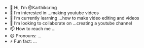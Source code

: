 - 👋 Hi, I’m @Karthikcring
- 👀 I’m interested in ...making youtube videos
- 🌱 I’m currently learning ...how to make video editing and videos
- 💞️ I’m looking to collaborate on ...creating a youtube channel
- 📫 How to reach me ...
- 😄 Pronouns: ...
- ⚡ Fun fact: ...

<!---
Karthikcring/Karthikcring is a ✨ special ✨ repository because its `README.md` (this file) appears on your GitHub profile.
You can click the Preview link to take a look at your changes.
--->
